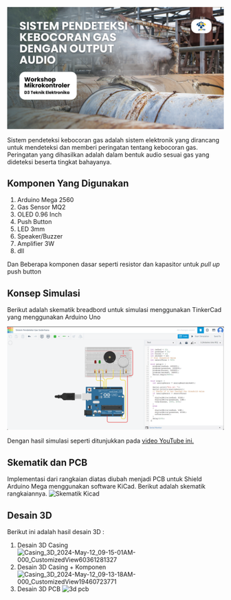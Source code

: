 <img src="https://github.com/AhmadHaniF1145/Projek-Mikrokontroller-Sensor-Gas/raw/1a465ec70232cad5325dc8e780bbecd1d6830d84/Assets/Banner%20Github%20Projek%20Gas.png" alt="banner github">

Sistem pendeteksi kebocoran gas adalah sistem elektronik yang dirancang untuk mendeteksi dan memberi peringatan tentang kebocoran gas. Peringatan yang dihasilkan adalah dalam bentuk audio sesuai gas yang dideteksi beserta tingkat bahayanya.

## Komponen Yang Digunakan
1. Arduino Mega 2560
2. Gas Sensor MQ2
3. OLED 0.96 Inch
4. Push Button
5. LED 3mm
6. Speaker/Buzzer
7. Amplifier 3W
8. dll

Dan Beberapa komponen dasar seperti resistor dan kapasitor untuk *pull up* push button
## Konsep Simulasi
Berikut adalah skematik breadbord untuk simulasi menggunakan TinkerCad yang menggunakan Arduino Uno

[![Skematik TinkerCad](https://github.com/AhmadHaniF1145/Projek-Mikrokontroller-Sensor-Gas/blob/main/Assets/Simulasi%20Sistem%20Pendeteksi%20Gas%20Sederhana.png?raw=true "Skematik TinkerCad")](https://github.com/AhmadHaniF1145/Projek-Mikrokontroller-Sensor-Gas/blob/main/Assets/Simulasi%20Sistem%20Pendeteksi%20Gas%20Sederhana.png?raw=true "Skematik TinkerCad")

Dengan hasil simulasi seperti ditunjukkan pada [video YouTube ini.](https://youtu.be/8_7WZJKQg08 "video YouTube ini.")


## Skematik dan PCB
Implementasi dari rangkaian diatas diubah menjadi PCB untuk Shield Arduino Mega menggunakan software KiCad. Berikut adalah skematik rangkaiannya.
![Skematik Kicad](https://github.com/AhmadHaniF1145/Projek-Mikrokontroller-Sensor-Gas/assets/168683498/a380369b-9d11-4667-9d97-09f717059ece)


## Desain 3D
Berikut ini adalah hasil desain 3D :
1. Desain 3D Casing
![Casing_3D_2024-May-12_09-15-01AM-000_CustomizedView60361281327](https://github.com/AhmadHaniF1145/Projek-Mikrokontroller-Sensor-Gas/assets/168633171/e26019c6-1331-412f-831c-df3e6e7c58ba)
2. Desain 3D Casing + Komponen
![Casing_3D_2024-May-12_09-13-18AM-000_CustomizedView19460723771](https://github.com/AhmadHaniF1145/Projek-Mikrokontroller-Sensor-Gas/assets/168633171/9b444903-7310-4619-b300-ca68e863c4d1)
3. Desain 3D PCB
![3d pcb](https://github.com/AhmadHaniF1145/Projek-Mikrokontroller-Sensor-Gas/assets/168683498/1e878841-ff86-4c2b-bac7-885510a7d0b7)





